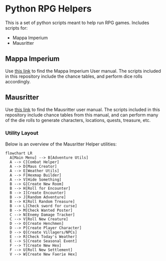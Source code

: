 # Python RPG Helpers
This is a set of python scripts meant to help run RPG games. Includes scripts for:
* Mappa Imperium
* Mausritter

## Mappa Imperium
Use [this link](https://nookrium.itch.io/mappa-imperium) to find the Mappa Imperium User manual. The scripts included in this repository include the chance tables, and perform dice rolls accordingly.

## Mausritter
Use [this link](https://mausritter.com/) to find the Mausritter user manual. The scripts included in this repository include chance tables from this manual, and
can perform many of the die rolls to generate characters, locations, quests, treasure, etc.

### Utility Layout
Below is an overview of the Mausritter Helper utilities:
```mermaid
flowchart LR
  A[Main Menu] --> B[Adventure Utils]
  A --> C[Combat Helper]
  A --> D[Maus Creator]
  A --> E[Weather Utils]
  A --> F[Hexmap Builder]
  A --> V[Hide Something]
  B --> G[Create New Room]
  B --> H[Roll for Encounter]
  B --> I[Create Encounter]
  B --> J[Random Adventure]
  B --> K[Roll Random Treasure]
  B --> L[Check sword for curse]
  B --> M[Check Wanted Poster]
  C --> N[Enemy Damage Tracker]
  C --> V[Roll New Creature]
  D --> O[Create Henchmen]
  D --> P[Create Player Character]
  D --> Q[Create Villagers/NPCs]
  E --> R[Check Today's Weather]
  E --> S[Create Seasonal Event]
  F --> T[Create New Hex]
  F --> U[Roll New Settlement]
  V --> W[Create New Faerie Hex]
```

